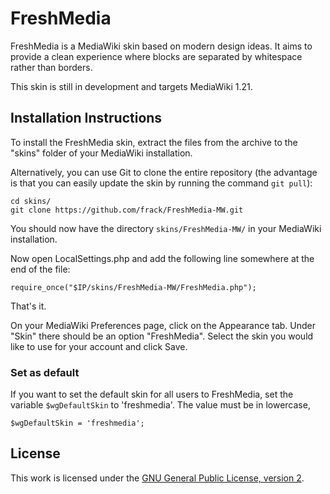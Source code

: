 # FreshMedia

FreshMedia is a MediaWiki skin based on modern design ideas. It aims to provide
a clean experience where blocks are separated by whitespace rather than borders.

This skin is still in development and targets MediaWiki 1.21.

## Installation Instructions

To install the FreshMedia skin, extract the files from the archive to the
"skins" folder of your MediaWiki installation.

Alternatively, you can use Git to clone the entire repository (the advantage
is that you can easily update the skin by running the command `git pull`):

    cd skins/
    git clone https://github.com/frack/FreshMedia-MW.git

You should now have the directory `skins/FreshMedia-MW/` in your MediaWiki
installation.

Now open LocalSettings.php and add the following line somewhere at the end of
the file:

    require_once("$IP/skins/FreshMedia-MW/FreshMedia.php");

That's it.

On your MediaWiki Preferences page, click on the Appearance tab. Under "Skin"
there should be an option "FreshMedia". Select the skin you would like to use
for your account and click Save.

### Set as default

If you want to set the default skin for all users to FreshMedia, set the
variable `$wgDefaultSkin` to 'freshmedia'. The value must be in lowercase,

    $wgDefaultSkin = 'freshmedia';

## License

This work is licensed under the [GNU General Public License, version 2](http://www.gnu.org/licenses/gpl-2.0.html).
